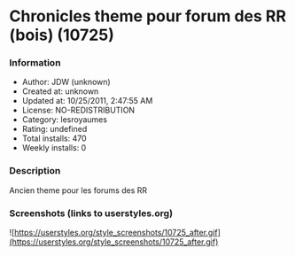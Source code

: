 # Chronicles theme pour forum des RR (bois) (10725)

### Information
- Author: JDW (unknown)
- Created at: unknown
- Updated at: 10/25/2011, 2:47:55 AM
- License: NO-REDISTRIBUTION
- Category: lesroyaumes
- Rating: undefined
- Total installs: 470
- Weekly installs: 0


### Description
Ancien theme pour les forums des RR


### Screenshots (links to userstyles.org)
![https://userstyles.org/style_screenshots/10725_after.gif](https://userstyles.org/style_screenshots/10725_after.gif)


